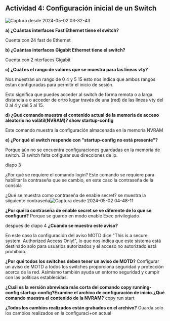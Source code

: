 ## Actividad 4: Configuración inicial de un Switch

![Captura desde 2024-05-02 03-32-43](https://github.com/noemiAC/CDR/assets/168385917/f9e28f8d-3c8c-41d3-af31-a33093732d7c)

**a) ¿Cuántas interfaces Fast Ethernet tiene el switch?**

Cuenta con 24 fast de Ethernet

**b) ¿Cuántas interfaces Gigabit Ethernet tiene el switch?**

Cuenta con 2 nterfaces Gigabit 

**c) ¿Cuál es el rango de valores que se muestra para las líneas vty?**

Nos muestran un rango de 0 4 y 5 15 esto nos indica que ambos rangos estan configuradas para permitir el inicio de sesión.

Esto significa que puedes acceder al switch de forma remota o a larga distancia a o acceder de ortro lugar través de una (red) de las líneas vty del 0 al 4 y del 5 al 15.

**d) ¿Qué comando muestra el contenido actual de la memoria de acceso aleatorio no volátil(NVRAM)? show startup-config**

Este comando muestra la configuración almacenada en la memoria NVRAM

**e) ¿Por qué el switch responde con "startup-config no está presente"?**

Porque aún no se encuentra configuraciones guardadas en la memoria de switch.
El switch falta cofigurar sus direcciones de ip.

diapo 3


¿Por qué se requiere el comando login?
Este comando se requiere para habilitar la contraseña que se cambio, en este caso la contraseña de la consola

¿Qué se muestra como contraseña de enable secret?
se muestra la siiguiente contraseña![Captura desde 2024-05-02 04-48-11](https://github.com/noemiAC/CDR/assets/168385917/ea47c36f-42b0-4b32-b4da-f3b327d53963)


**¿Por qué la contraseña de enable secret se ve diferente de lo que se configuró?**
Porque se guardo en modo enable Exec privilegiado

despues de diapo 4
**¿Cuándo se muestra este aviso?**

En este caso la configuración del aviso MOTD dice "This is a secure system. Authorized Access Only!", lo que nos indica que este sistema está destinado solo para usuarios autorizados y el acceso no autorizado está prohibido.

**¿Por qué todos los switches deben tener un aviso de MOTD?**
Configurar un aviso de MOTD  a todos los switches proporciona seguridad y protección acerca de la red. Asimismo también ayuda un entorno  seguridad y cumpir con las políticas establecidas.

**¿Cuál es la versión abreviada más corta del comando copy running-config
startup-config?Examine el archivo de configuración de inicio.¿Qué comando muestra el contenido
de la NVRAM?**
copy run start

**¿Todos los cambios realizados están grabados en el archivo?**
Guarda solo los cambios realizados en la configuraci+on actual













